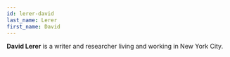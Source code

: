 ```yaml
---
id: lerer-david
last_name: Lerer
first_name: David
---
```

**David Lerer** is a writer and researcher living and working in New York City.
